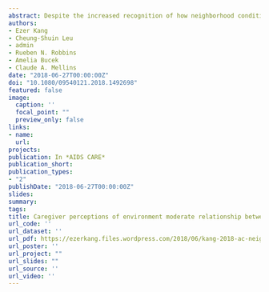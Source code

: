 ```yaml
---
abstract: Despite the increased recognition of how neighborhood conditions bear on cognitive andacademic outcomes, no studies have examined the influences of objective and subjectiveneighborhood indices on specific areas of cognitive functioning among youth living withperinatal HIV (PHIV). Based on a longitudinal cohort study of psychosocial and behavioral health outcomes in 340 perinatally HIV-exposed but uninfected (PHEU) and PHIV youth residing in New York City, ages 9–16 years at enrollment, we analyzed data from baselineand multiple follow-up (FU) quantitative interviews with youth and their primary caregivers, fromwhen they were at least 13-years-old (approximately 4–6 years post enrollment). Census data (percentage of families in neighborhoodliving  below  the  national  poverty  rate,  median  neighborhood  household  income,  andpercentage of residents professionally employed) were not independently associated with PPVTscores at both follow-ups. However, in the logistic regression model, the more caregivers perceived their neighborhood as stressful and subjected to violence, the stronger the relationshipbetween census data indicators of low resource neighborhoods and lower PPVT scores for bothgroups. Findings support“place-based”policies and practices that alleviate caregiver experiencesof neighborhood stressors which may contribute to improved cognitive outcomes for youthliving with and affected by PHIV.
authors:
- Ezer Kang
- Cheung-Shuin Leu
- admin
- Rueben N. Robbins
- Amelia Bucek
- Claude A. Mellins
date: "2018-06-27T00:00:00Z"
doi: "10.1080/09540121.2018.1492698"
featured: false
image:
  caption: ''
  focal_point: ""
  preview_only: false
links:
- name: 
  url: 
projects:
publication: In *AIDS CARE*
publication_short: 
publication_types:
- "2"
publishDate: "2018-06-27T00:00:00Z"
slides: 
summary: 
tags: 
title: Caregiver perceptions of environment moderate relationship betweenneighborhood characteristics and language skills among youth living withperinatal HIV and uninfected youth exposed to HIV in New York City
url_code: ''
url_dataset: ''
url_pdf: https://ezerkang.files.wordpress.com/2018/06/kang-2018-ac-neighborhood-ppvt.pdf
url_poster: ''
url_project: ""
url_slides: ""
url_source: ''
url_video: ''
---
```

